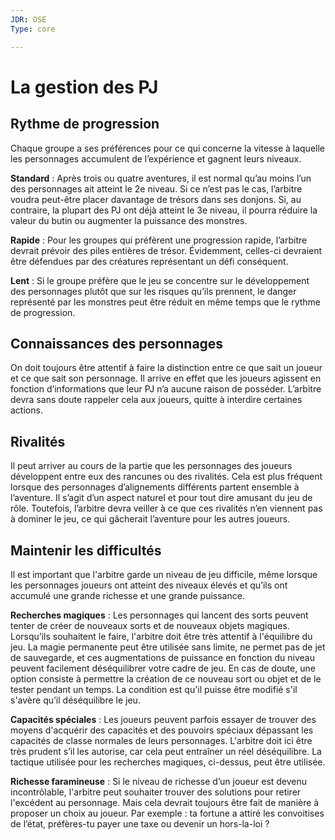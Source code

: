 ```yaml
---
JDR: OSE
Type: core

---
```

# La gestion des PJ


## Rythme de progression

Chaque groupe a ses préférences pour ce qui concerne la vitesse à laquelle les personnages accumulent de l’expérience et gagnent leurs niveaux.

**Standard** : Après trois ou quatre aventures, il est normal qu’au moins l’un des personnages ait atteint le 2e niveau. Si ce n’est pas le cas, l’arbitre voudra peut-être placer davantage de trésors dans ses donjons. Si, au contraire, la plupart des PJ ont déjà atteint le 3e niveau, il pourra réduire la valeur du butin ou augmenter la puissance des monstres.

**Rapide** : Pour les groupes qui préfèrent une progression rapide, l’arbitre devrait prévoir des piles entières de trésor. Évidemment, celles-ci devraient être défendues par des créatures représentant un défi conséquent.

**Lent** : Si le groupe préfère que le jeu se concentre sur le développement des personnages plutôt que sur les risques qu’ils prennent, le danger représenté par les monstres peut être réduit en même temps que le rythme de progression.

## Connaissances des personnages

On doit toujours être attentif à faire la distinction entre ce que sait un joueur et ce que sait son personnage. Il arrive en effet que les joueurs agissent en fonction d’informations que leur PJ n’a aucune raison de posséder. L’arbitre devra sans doute rappeler cela aux joueurs, quitte à interdire certaines actions.

## Rivalités

Il peut arriver au cours de la partie que les personnages des joueurs développent entre eux des rancunes ou des rivalités. Cela est plus fréquent lorsque des personnages d’alignements différents partent ensemble à l’aventure. Il s’agit d’un aspect naturel et pour tout dire amusant du jeu de rôle. Toutefois, l’arbitre devra veiller à ce que ces rivalités n’en viennent pas à dominer le jeu, ce qui gâcherait l’aventure pour les autres joueurs.

## Maintenir les difficultés

Il est important que l'arbitre garde un niveau de jeu difficile, même lorsque les personnages joueurs ont atteint des niveaux élevés et qu’ils ont accumulé une grande richesse et une grande puissance.

**Recherches magiques** : Les personnages qui lancent des sorts peuvent tenter de créer de nouveaux sorts et de nouveaux objets magiques. Lorsqu’ils souhaitent le faire, l'arbitre doit être très attentif à l'équilibre du jeu. La magie permanente peut être utilisée sans limite, ne permet pas de jet de sauvegarde, et ces augmentations de puissance en fonction du niveau peuvent facilement déséquilibrer votre cadre de jeu. En cas de doute, une option consiste à permettre la création de ce nouveau sort ou objet et de le tester pendant un temps. La condition est qu'il puisse être modifié s'il s'avère qu’il déséquilibre le jeu.

**Capacités spéciales** : Les joueurs peuvent parfois essayer de trouver des moyens d'acquérir des capacités et des pouvoirs spéciaux dépassant les capacités de classe normales de leurs personnages. L'arbitre doit ici être très prudent s’il les autorise, car cela peut entraîner un réel déséquilibre. La tactique utilisée pour les recherches magiques, ci-dessus, peut être utilisée.

**Richesse faramineuse** : Si le niveau de richesse d’un joueur est devenu incontrôlable, l'arbitre peut souhaiter trouver des solutions pour retirer l'excédent au personnage. Mais cela devrait toujours être fait de manière à proposer un choix au joueur. Par exemple : ta fortune a attiré les convoitises de l’état, préfères-tu payer une taxe ou devenir un hors-la-loi ?
